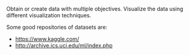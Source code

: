 Obtain or create data with multiple objectives. Visualize the data using different visualization techniques.

Some good repositories of datasets are:
* https://www.kaggle.com/
* http://archive.ics.uci.edu/ml/index.php